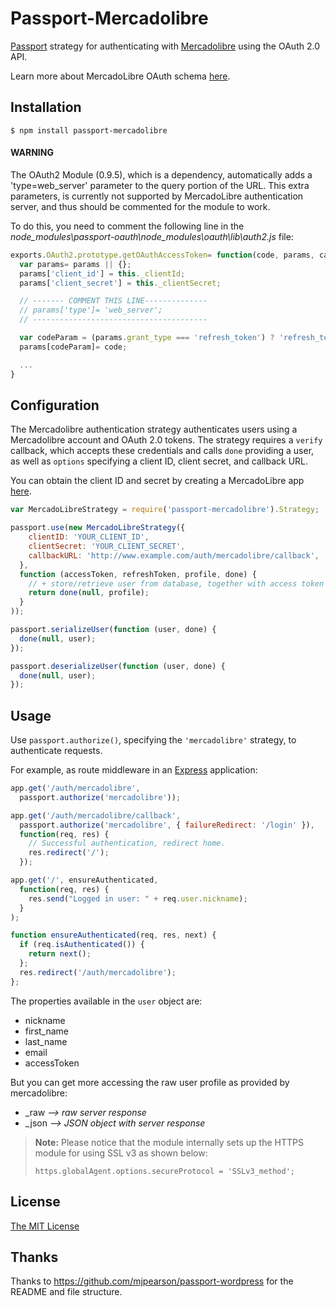 # Passport-Mercadolibre

[Passport](https://github.com/jaredhanson/passport) strategy for authenticating with [Mercadolibre](http://www.mercadolibre.com) using the OAuth 2.0 API.

Learn more about MercadoLibre OAuth schema [here](http://developers.mercadolibre.com/server-side/).

## Installation

    $ npm install passport-mercadolibre

#### WARNING

The OAuth2 Module (0.9.5), which is a dependency, automatically adds a 'type=web_server' parameter to the query portion of the URL. This extra parameters, is currently not supported by MercadoLibre authentication server, and thus should be commented for the module to work. 

To do this, you need to comment the following line in the *node_modules\passport-oauth\node_modules\oauth\lib\auth2.js* file:

```javascript
exports.OAuth2.prototype.getOAuthAccessToken= function(code, params, callback) {
  var params= params || {};
  params['client_id'] = this._clientId;
  params['client_secret'] = this._clientSecret;

  // ------- COMMENT THIS LINE--------------
  // params['type']= 'web_server';
  // ---------------------------------------

  var codeParam = (params.grant_type === 'refresh_token') ? 'refresh_token' : 'code';
  params[codeParam]= code;

  ...
}
```

## Configuration

The Mercadolibre authentication strategy authenticates users using a Mercadolibre
account and OAuth 2.0 tokens.  The strategy requires a `verify` callback, which
accepts these credentials and calls `done` providing a user, as well as
`options` specifying a client ID, client secret, and callback URL.

You can obtain the client ID and secret by creating a MercadoLibre app [here](http://applications.mercadolibre.com.ar/list).

```javascript
var MercadoLibreStrategy = require('passport-mercadolibre').Strategy;

passport.use(new MercadoLibreStrategy({
    clientID: 'YOUR_CLIENT_ID',
    clientSecret: 'YOUR_CLIENT_SECRET',
    callbackURL: 'http://www.example.com/auth/mercadolibre/callback',
  },
  function (accessToken, refreshToken, profile, done) {
    // + store/retrieve user from database, together with access token and refresh token
    return done(null, profile); 
  }
));

passport.serializeUser(function (user, done) {
  done(null, user);
});

passport.deserializeUser(function (user, done) {
  done(null, user);
});
```

## Usage

Use `passport.authorize()`, specifying the `'mercadolibre'` strategy, to
authenticate requests.

For example, as route middleware in an [Express](http://expressjs.com/)
application:

```javascript
app.get('/auth/mercadolibre',
  passport.authorize('mercadolibre'));

app.get('/auth/mercadolibre/callback', 
  passport.authorize('mercadolibre', { failureRedirect: '/login' }),
  function(req, res) {
    // Successful authentication, redirect home.
    res.redirect('/');
  });

app.get('/', ensureAuthenticated, 
  function(req, res) {
    res.send("Logged in user: " + req.user.nickname);
  }
);

function ensureAuthenticated(req, res, next) {
  if (req.isAuthenticated()) { 
    return next(); 
  };
  res.redirect('/auth/mercadolibre');
};
```

The properties available in the `user` object are:
- nickname
- first_name
- last_name
- email
- accessToken

But you can get more accessing the raw user profile as provided by mercadolibre:
- \_raw  _--> raw server response_
- \_json _--> JSON object with server response_


> **Note:** Please notice that the module internally sets up the HTTPS module for using SSL v3 as shown below:
>
> `https.globalAgent.options.secureProtocol = 'SSLv3_method';`

## License

[The MIT License](http://opensource.org/licenses/MIT)

## Thanks

Thanks to https://github.com/mjpearson/passport-wordpress for the README and file structure.

